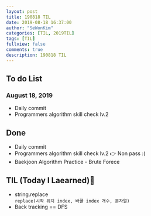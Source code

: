 ```yaml
---
layout: post
title: 190818 TIL
date: 2019-08-18 16:37:00
author: "SeWonKim"
categories: [TIL, 2019TIL]
tags: [TIL]
fullview: false
comments: true
description: 190818 TIL
---
```


## To do List

### August 18, 2019

- Daily commit
- Programmers algorithm skill check lv.2

## Done

- Daily commit
- Programmers algorithm skill check lv.2 👉 Non pass :(
- Baekjoon Algorithm Practice - Brute Forece

## TIL (Today I Laearned)🤔

- string.replace  
  `replace(시작 위치 index, 바꿀 index 개수, 문자열)`
- Back tracking == DFS
